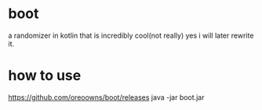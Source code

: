 # boot
a randomizer in kotlin that is incredibly cool(not really)
yes i will later rewrite it.

# how to use 
https://github.com/oreoowns/boot/releases
java -jar boot.jar
